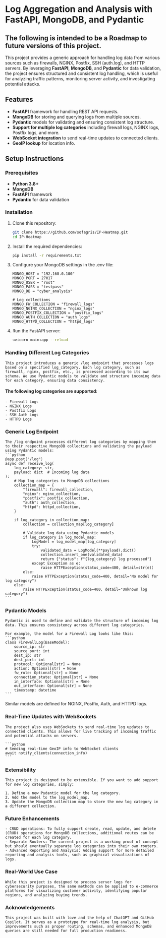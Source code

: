 # Log Aggregation and Analysis with FastAPI, MongoDB, and Pydantic

## The following is intended to be a Roadmap to future versions of this project.

This project provides a generic approach for handling log data from various sources such as firewalls, NGINX, Postfix, SSH (auth.log), and HTTP servers. By leveraging **FastAPI**, **MongoDB**, and **Pydantic** for data validation, the project ensures structured and consistent log handling, which is useful for analyzing traffic patterns, monitoring server activity, and investigating potential attacks.

## Features
- **FastAPI** framework for handling REST API requests.
- **MongoDB** for storing and querying logs from multiple sources.
- **Pydantic** models for validating and ensuring consistent log structure.
- **Support for multiple log categories** including firewall logs, NGINX logs, Postfix logs, and more.
- **WebSocket integration** to send real-time updates to connected clients.
- **GeoIP lookup** for location info.

## Setup Instructions

### Prerequisites
- **Python 3.8+**
- **MongoDB**
- **FastAPI** framework
- **Pydantic** for data validation

### Installation

1. Clone this repository:
   ```bash
   git clone https://github.com/sofagris/IP-Heatmap.git
   cd IP-Heatmap

2. Install the required dependencies:
    ````bash
    pip install -r requirements.txt

3. Configure your MongoDB settings in the .env file:
    ````env
    MONGO_HOST = "192.168.0.100"
    MONGO_PORT = 27017
    MONGO_USER = "root"
    MONGO_PASS = "testpass"
    MONGO_DB = "cyber_analysis"

    # Log collections
    MONGO_FW_COLLECTION = "firewall_logs"
    MONGO_NGINX_COLLECTION = "nginx_logs"
    MONGO_POSTFIX_COLLECTION = "postfix_logs"
    MONGO_AUTH_COLLECTION = "auth_logs"
    MONGO_HTTPD_COLLECTION = "httpd_logs"

4. Run the FastAPI server:
    ````bash
    uvicorn main:app --reload

### Handling Different Log Categories

    This project introduces a generic /log endpoint that processes logs based on a specified log_category. Each log category, such as firewall, nginx, postfix, etc., is processed according to its own schema. We use Pydantic models to validate and structure incoming data for each category, ensuring data consistency.

#### The following log categories are supported:

    - Firewall Logs
    - NGINX Logs
    - Postfix Logs
    - SSH Auth Logs
    - HTTPD Logs

### Generic Log Endpoint

    The /log endpoint processes different log categories by mapping them to their respective MongoDB collections and validating the payload using Pydantic models:
    ```python
    @app.post("/log")
    async def receive_log(
        log_category: str,
        payload: dict  # Incoming log data
    ):
        # Map log categories to MongoDB collections
        collection_map = {
            "firewall": firewall_collection,
            "nginx": nginx_collection,
            "postfix": postfix_collection,
            "auth": auth_collection,
            "httpd": httpd_collection,
        }

        if log_category in collection_map:
            collection = collection_map[log_category]

            # Validate log data using Pydantic models
            if log_category in log_model_map:
                LogModel = log_model_map[log_category]
                try:
                    validated_data = LogModel(**payload).dict()
                    collection.insert_one(validated_data)
                    return {"status": f"{log_category} log processed"}
                except Exception as e:
                    raise HTTPException(status_code=400, detail=str(e))
            else:
                raise HTTPException(status_code=400, detail="No model for log category")
        else:
            raise HTTPException(status_code=400, detail="Unknown log category")
    ```

### Pydantic Models

    Pydantic is used to define and validate the structure of incoming log data. This ensures consistency across different log categories.

    For example, the model for a Firewall Log looks like this:
    ```python
    class FirewallLog(BaseModel):
        source_ip: str
        source_port: int
        dest_ip: str
        dest_port: int
        protocol: Optional[str] = None
        action: Optional[str] = None
        fw_rule: Optional[str] = None
        connection_state: Optional[str] = None
        in_interface: Optional[str] = None
        out_interface: Optional[str] = None
        timestamp: datetime
    ```

Similar models are defined for NGINX, Postfix, Auth, and HTTPD logs.

### Real-Time Updates with WebSockets

    The project also uses WebSockets to send real-time log updates to connected clients. This allows for live tracking of incoming traffic and potential attacks on servers.

    ```python
    # Sending real-time GeoIP info to WebSocket clients
    await notify_clients(connection_info)
    ```

### Extensibility

    This project is designed to be extensible. If you want to add support for new log categories, simply:

    1. Define a new Pydantic model for the log category.
    2. Add the model to the log_model_map.
    3. Update the MongoDB collection map to store the new log category in a different collection.

### Future Enhancements

    - CRUD operations: To fully support create, read, update, and delete (CRUD) operations for MongoDB collections, additional routes can be created for each log category.
    - Separate Routers: The current project is a working proof of concept but should eventually separate log categories into their own routers.
    - Advanced Reporting and Analysis: Adding support for more detailed reporting and analysis tools, such as graphical visualizations of logs.

### Real-World Use Case

    While this project is designed to process server logs for cybersecurity purposes, the same methods can be applied to e-commerce platforms for visualizing customer activity, identifying popular regions, and analyzing buying trends.

### Acknowledgements

    This project was built with love and the help of ChatGPT and GitHub Copilot. It serves as a prototype for real-time log analysis, but improvements such as proper routing, schemas, and enhanced MongoDB queries are still needed for full production readiness.
